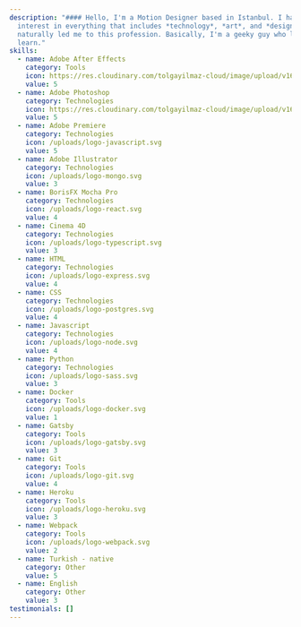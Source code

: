 ```yaml
---
description: "#### Hello, I'm a Motion Designer based in Istanbul. I have an
  interest in everything that includes *technology*, *art*, and *design*. This
  naturally led me to this profession. Basically, I'm a geeky guy who loves to
  learn."
skills:
  - name: Adobe After Effects
    category: Tools
    icon: https://res.cloudinary.com/tolgayilmaz-cloud/image/upload/v1649632499/Adobe_After_Effects_CC_icon_pdihss.svg
    value: 5
  - name: Adobe Photoshop
    category: Technologies
    icon: https://res.cloudinary.com/tolgayilmaz-cloud/image/upload/v1649632713/Adobe_Photoshop_CC_icon_gknkap.svg
    value: 5
  - name: Adobe Premiere
    category: Technologies
    icon: /uploads/logo-javascript.svg
    value: 5
  - name: Adobe Illustrator
    category: Technologies
    icon: /uploads/logo-mongo.svg
    value: 3
  - name: BorisFX Mocha Pro
    category: Technologies
    icon: /uploads/logo-react.svg
    value: 4
  - name: Cinema 4D
    category: Technologies
    icon: /uploads/logo-typescript.svg
    value: 3
  - name: HTML
    category: Technologies
    icon: /uploads/logo-express.svg
    value: 4
  - name: CSS
    category: Technologies
    icon: /uploads/logo-postgres.svg
    value: 4
  - name: Javascript
    category: Technologies
    icon: /uploads/logo-node.svg
    value: 4
  - name: Python
    category: Technologies
    icon: /uploads/logo-sass.svg
    value: 3
  - name: Docker
    category: Tools
    icon: /uploads/logo-docker.svg
    value: 1
  - name: Gatsby
    category: Tools
    icon: /uploads/logo-gatsby.svg
    value: 3
  - name: Git
    category: Tools
    icon: /uploads/logo-git.svg
    value: 4
  - name: Heroku
    category: Tools
    icon: /uploads/logo-heroku.svg
    value: 3
  - name: Webpack
    category: Tools
    icon: /uploads/logo-webpack.svg
    value: 2
  - name: Turkish - native
    category: Other
    value: 5
  - name: English
    category: Other
    value: 3
testimonials: []
---
```

